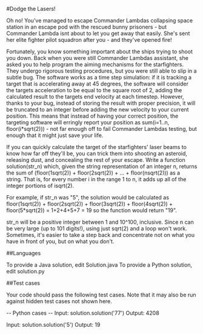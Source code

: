#Dodge the Lasers!


Oh no! You've managed to escape Commander Lambdas collapsing space station in an escape pod with the rescued bunny prisoners - but Commander Lambda isnt about to let you get away that easily. She's sent her elite fighter pilot squadron after you - and they've opened fire!

Fortunately, you know something important about the ships trying to shoot you down. Back when you were still Commander Lambdas assistant, she asked you to help program the aiming mechanisms for the starfighters. They undergo rigorous testing procedures, but you were still able to slip in a subtle bug. The software works as a time step simulation: if it is tracking a target that is accelerating away at 45 degrees, the software will consider the targets acceleration to be equal to the square root of 2, adding the calculated result to the targets end velocity at each timestep. However, thanks to your bug, instead of storing the result with proper precision, it will be truncated to an integer before adding the new velocity to your current position. This means that instead of having your correct position, the targeting software will erringly report your position as sum(i=1..n, floor(i*sqrt(2))) - not far enough off to fail Commander Lambdas testing, but enough that it might just save your life.

If you can quickly calculate the target of the starfighters' laser beams to know how far off they'll be, you can trick them into shooting an asteroid, releasing dust, and concealing the rest of your escape. Write a function solution(str_n) which, given the string representation of an integer n, returns the sum of (floor(1sqrt(2)) + floor(2sqrt(2)) + ... + floor(nsqrt(2))) as a string. That is, for every number i in the range 1 to n, it adds up all of the integer portions of isqrt(2).

For example, if str_n was "5", the solution would be calculated as floor(1sqrt(2)) + floor(2sqrt(2)) + floor(3sqrt(2)) + floor(4sqrt(2)) + floor(5*sqrt(2)) = 1+2+4+5+7 = 19 so the function would return "19".

str_n will be a positive integer between 1 and 10^100, inclusive. Since n can be very large (up to 101 digits!), using just sqrt(2) and a loop won't work. Sometimes, it's easier to take a step back and concentrate not on what you have in front of you, but on what you don't.

##Languages


To provide a Java solution, edit Solution.java
To provide a Python solution, edit solution.py


##Test cases


Your code should pass the following test cases. 
Note that it may also be run against hidden test cases not shown here.

-- Python cases --
Input: solution.solution('77')
Output: 4208

Input: solution.solution('5')
Output: 19
